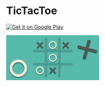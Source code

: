 # TicTacToe

[<img alt="Get it on Google Play" src="https://play.google.com/intl/en_us/badges/images/generic/en-play-badge.png" height=60px />](https://play.google.com/store/apps/details?id=dev.sparshg.tictactoe)

[<img src="images/cover.png" width="50%" height="50%">](https://play.google.com/store/apps/details?id=dev.sparshg.tictactoe)
